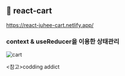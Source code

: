 ## 🛒 react-cart
https://react-juhee-cart.netlify.app/

### context & useReducer을 이용한 상태관리 

![cart](https://user-images.githubusercontent.com/74355328/132932114-ddd9fae7-a1f0-44c6-a006-7f7c793d80af.png)

<참고>codding addict

